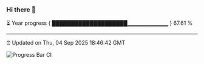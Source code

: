 ### Hi there 👋

⏳ Year progress { ████████████████████▁▁▁▁▁▁▁▁▁▁ } 67.61 %

---

⏰ Updated on Thu, 04 Sep 2025 18:46:42 GMT

![Progress Bar CI](https://github.com/IshwaranRudhara/GIT-ACTION/workflows/Progress%20Bar%20CI/badge.svg)
